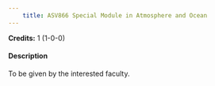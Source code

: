 ```yaml
---
    title: ASV866 Special Module in Atmosphere and Ocean
---
```

**Credits:** 1 (1-0-0)



#### Description 
To be given by the interested faculty.